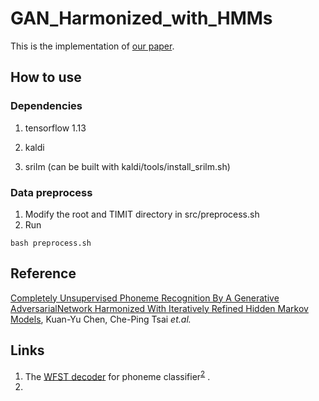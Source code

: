 # GAN_Harmonized_with_HMMs

This is the implementation of [our paper](#Citation).

## How to use

### Dependencies
1. tensorflow 1.13

2. kaldi

3. srilm (can be built with kaldi/tools/install_srilm.sh)

### Data preprocess
1. Modify the root and TIMIT directory in src/preprocess.sh
2. Run 
```
bash preprocess.sh
```

## Reference
[Completely Unsupervised Phoneme Recognition By A Generative AdversarialNetwork Harmonized With Iteratively Refined Hidden Markov Models](https://arxiv.org/abs/1904.04100?fbclid=IwAR3QG6ihbKmLz-e4BdOkRG3AaelP5HGkzLkavzRSF6IORN90BkHX1NLkpRo),  Kuan-Yu Chen, Che-Ping Tsai *et.al.*

## Links 
1.  The [WFST decoder](https://github.com/jackyyy0228/WFST-decoder-for-phoneme-posterior) for phoneme classifier<sup>[2](#Reference)</sup> .
2.  

